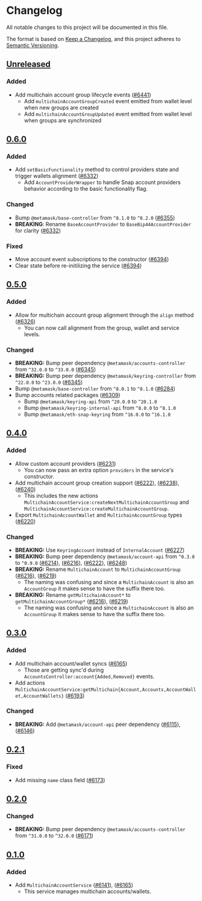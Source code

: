 # Changelog

All notable changes to this project will be documented in this file.

The format is based on [Keep a Changelog](https://keepachangelog.com/en/1.0.0/),
and this project adheres to [Semantic Versioning](https://semver.org/spec/v2.0.0.html).

## [Unreleased]

### Added

- Add multichain account group lifecycle events ([#6441](https://github.com/MetaMask/core/pull/6441))
  - Add `multichainAccountGroupCreated` event emitted from wallet level when new groups are created
  - Add `multichainAccountGroupUpdated` event emitted from wallet level when groups are synchronized

## [0.6.0]

### Added

- Add `setBasicFunctionality` method to control providers state and trigger wallets alignment ([#6332](https://github.com/MetaMask/core/pull/6332))
  - Add `AccountProviderWrapper` to handle Snap account providers behavior according to the basic functionality flag.

### Changed

- Bump `@metamask/base-controller` from `^8.1.0` to `^8.2.0` ([#6355](https://github.com/MetaMask/core/pull/6355))
- **BREAKING**: Rename `BaseAccountProvider` to `BaseBip44AccountProvider` for clarity ([#6332](https://github.com/MetaMask/core/pull/6332))

### Fixed

- Move account event subscriptions to the constructor ([#6394](https://github.com/MetaMask/core/pull/6394))
- Clear state before re-initilizing the service ([#6394](https://github.com/MetaMask/core/pull/6394))

## [0.5.0]

### Added

- Allow for multichain account group alignment through the `align` method ([#6326](https://github.com/MetaMask/core/pull/6326))
  - You can now call alignment from the group, wallet and service levels.

### Changed

- **BREAKING:** Bump peer dependency `@metamask/accounts-controller` from `^32.0.0` to `^33.0.0` ([#6345](https://github.com/MetaMask/core/pull/6345))
- **BREAKING:** Bump peer dependency `@metamask/keyring-controller` from `^22.0.0` to `^23.0.0` ([#6345](https://github.com/MetaMask/core/pull/6345))
- Bump `@metamask/base-controller` from `^8.0.1` to `^8.1.0` ([#6284](https://github.com/MetaMask/core/pull/6284))
- Bump accounts related packages ([#6309](https://github.com/MetaMask/core/pull/6309))
  - Bump `@metamask/keyring-api` from `^20.0.0` to `^20.1.0`
  - Bump `@metamask/keyring-internal-api` from `^8.0.0` to `^8.1.0`
  - Bump `@metamask/eth-snap-keyring` from `^16.0.0` to `^16.1.0`

## [0.4.0]

### Added

- Allow custom account providers ([#6231](https://github.com/MetaMask/core/pull/6231))
  - You can now pass an extra option `providers` in the service's constructor.
- Add multichain account group creation support ([#6222](https://github.com/MetaMask/core/pull/6222)), ([#6238](https://github.com/MetaMask/core/pull/6238)), ([#6240](https://github.com/MetaMask/core/pull/6240))
  - This includes the new actions `MultichainAccountService:createNextMultichainAccountGroup` and `MultichainAccountService:createMultichainAccountGroup`.
- Export `MultichainAccountWallet` and `MultichainAccountGroup` types ([#6220](https://github.com/MetaMask/core/pull/6220))

### Changed

- **BREAKING:** Use `KeyringAccount` instead of `InternalAccount` ([#6227](https://github.com/MetaMask/core/pull/6227))
- **BREAKING:** Bump peer dependency `@metamask/account-api` from `^0.3.0` to `^0.9.0` ([#6214](https://github.com/MetaMask/core/pull/6214)), ([#6216](https://github.com/MetaMask/core/pull/6216)), ([#6222](https://github.com/MetaMask/core/pull/6222)), ([#6248](https://github.com/MetaMask/core/pull/6248))
- **BREAKING:** Rename `MultichainAccount` to `MultichainAccountGroup` ([#6216](https://github.com/MetaMask/core/pull/6216)), ([#6219](https://github.com/MetaMask/core/pull/6219))
  - The naming was confusing and since a `MultichainAccount` is also an `AccountGroup` it makes sense to have the suffix there too.
- **BREAKING:** Rename `getMultichainAccount*` to `getMultichainAccountGroup*` ([#6216](https://github.com/MetaMask/core/pull/6216)), ([#6219](https://github.com/MetaMask/core/pull/6219))
  - The naming was confusing and since a `MultichainAccount` is also an `AccountGroup` it makes sense to have the suffix there too.

## [0.3.0]

### Added

- Add multichain account/wallet syncs ([#6165](https://github.com/MetaMask/core/pull/6165))
  - Those are getting sync'd during `AccountsController:account{Added,Removed}` events.
- Add actions `MultichainAccountService:getMultichain{Account,Accounts,AccountWallet,AccountWallets}` ([#6193](https://github.com/MetaMask/core/pull/6193))

### Changed

- **BREAKING:** Add `@metamask/account-api` peer dependency ([#6115](https://github.com/MetaMask/core/pull/6115)), ([#6146](https://github.com/MetaMask/core/pull/6146))

## [0.2.1]

### Fixed

- Add missing `name` class field ([#6173](https://github.com/MetaMask/core/pull/6173))

## [0.2.0]

### Changed

- **BREAKING:** Bump peer dependency `@metamask/accounts-controller` from `^31.0.0` to `^32.0.0` ([#6171](https://github.com/MetaMask/core/pull/6171))

## [0.1.0]

### Added

- Add `MultichainAccountService` ([#6141](https://github.com/MetaMask/core/pull/6141)), ([#6165](https://github.com/MetaMask/core/pull/6165))
  - This service manages multichain accounts/wallets.

[Unreleased]: https://github.com/MetaMask/core/compare/@metamask/multichain-account-service@0.6.0...HEAD
[0.6.0]: https://github.com/MetaMask/core/compare/@metamask/multichain-account-service@0.5.0...@metamask/multichain-account-service@0.6.0
[0.5.0]: https://github.com/MetaMask/core/compare/@metamask/multichain-account-service@0.4.0...@metamask/multichain-account-service@0.5.0
[0.4.0]: https://github.com/MetaMask/core/compare/@metamask/multichain-account-service@0.3.0...@metamask/multichain-account-service@0.4.0
[0.3.0]: https://github.com/MetaMask/core/compare/@metamask/multichain-account-service@0.2.1...@metamask/multichain-account-service@0.3.0
[0.2.1]: https://github.com/MetaMask/core/compare/@metamask/multichain-account-service@0.2.0...@metamask/multichain-account-service@0.2.1
[0.2.0]: https://github.com/MetaMask/core/compare/@metamask/multichain-account-service@0.1.0...@metamask/multichain-account-service@0.2.0
[0.1.0]: https://github.com/MetaMask/core/releases/tag/@metamask/multichain-account-service@0.1.0
